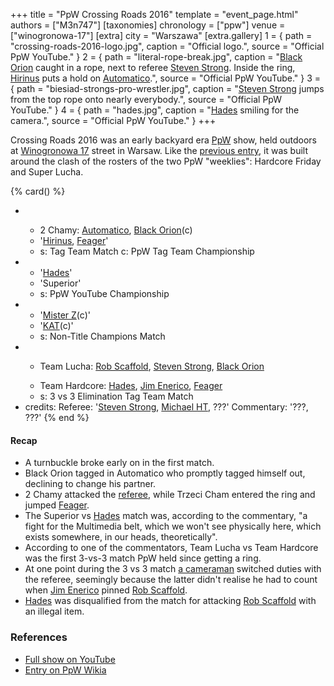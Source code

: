 +++
title = "PpW Crossing Roads 2016"
template = "event_page.html"
authors = ["M3n747"]
[taxonomies]
chronology = ["ppw"]
venue = ["winogronowa-17"]
[extra]
city = "Warszawa"
[extra.gallery]
1 = { path = "crossing-roads-2016-logo.jpg", caption = "Official logo.", source = "Official PpW YouTube." }
2 = { path = "literal-rope-break.jpg", caption = "[Black Orion](@/w/johnny-blade.md) caught in a rope, next to referee [Steven Strong](@/w/biesiad.md). Inside the ring, [Hirinus](@/w/hirinus.md) puts a hold on [Automatico](@/w/automatico.md).", source = "Official PpW YouTube." }
3 = { path = "biesiad-strongs-pro-wrestler.jpg", caption = "[Steven Strong](@/w/biesiad.md) jumps from the top rope onto nearly everybody.", source = "Official PpW YouTube." }
4 = { path = "hades.jpg", caption = "[Hades](@/w/olgierd.md) smiling for the camera.", source = "Official PpW YouTube." }
+++

Crossing Roads 2016 was an early backyard era [PpW](@/o/ppw.md) show, held outdoors at [Winogronowa 17](@/v/winogronowa-17.md) street in Warsaw. Like the [previous entry](@/e/ppw/2015-08-31-ppw-crossing-roads-2015.md), it was built around the clash of the rosters of the two PpW "weeklies": Hardcore Friday and Super Lucha.

{% card() %}
- - >
    2 Chamy:
    [Automatico](@/w/automatico.md),
    [Black Orion](@/w/johnny-blade.md)(c)
  - '[Hirinus](@/w/hirinus.md), [Feager](@/w/feager.md)'
  - s: Tag Team Match
    c: PpW Tag Team Championship
- - '[Hades](@/w/olgierd.md)'
  - 'Superior'
  - s: PpW YouTube Championship
- - '[Mister Z](@/w/mister-z.md)(c)'
  - '[KAT](@/w/biesiad.md)(c)'
  - s: Non-Title Champions Match
- - >
    Team Lucha:
    [Rob Scaffold](@/w/rob-scaffold.md),
    [Steven Strong](@/w/biesiad.md),
    [Black Orion](@/w/johnny-blade.md)
  - >
    Team Hardcore:
    [Hades](@/w/olgierd.md),
    [Jim Enerico](@/w/mister-z.md),
    [Feager](@/w/feager.md)
  - s: 3 vs 3 Elimination Tag Team Match
- credits:
    Referee: '[Steven Strong](@/w/biesiad.md), [Michael HT](@/w/michael-ht.md), ???'
    Commentary: '???, ???'
{% end %}

#### Recap

* A turnbuckle broke early on in the first match.
* Black Orion tagged in Automatico who promptly tagged himself out, declining to change his partner.
* 2 Chamy attacked the [referee](@/w/biesiad.md), while Trzeci Cham entered the ring and jumped [Feager](@/w/feager.md).
* The Superior vs [Hades](@/w/olgierd.md) match was, according to the commentary, "a fight for the Multimedia belt, which we won't see physically here, which exists somewhere, in our heads, theoretically".
* According to one of the commentators, Team Lucha vs Team Hardcore was the first 3-vs-3 match PpW held since getting a ring.
* At one point during the 3 vs 3 match [a cameraman](@/w/michael-ht.md) switched duties with the referee, seemingly because the latter didn't realise he had to count when [Jim Enerico](@/w/mister-z.md) pinned [Rob Scaffold](@/w/rob-scaffold.md).
* [Hades](@/w/olgierd.md) was disqualified from the match for attacking [Rob Scaffold](@/w/rob-scaffold.md) with an illegal item.

### References

* [Full show on YouTube](https://www.youtube.com/watch?v=QoOlY0qXkuQ)
* [Entry on PpW Wikia](https://ppw-fandom.tpwres.pl/ppw-crossing-roads-2016)
